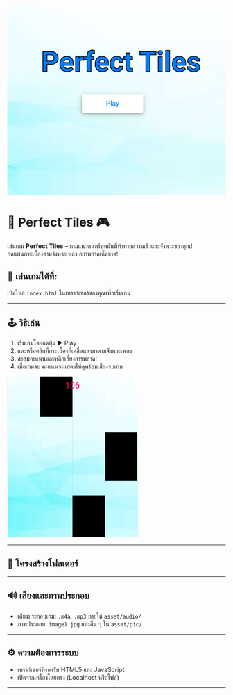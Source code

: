 ![Perfect Tiles Cover](Game/asset/pic/1.PNG)

# 🎵 Perfect Tiles 🎮

เล่นเกม **Perfect Tiles** – เกมแนวดนตรีสุดมันที่ท้าทายความเร็วและจังหวะของคุณ!  
กดแผ่นกระเบื้องตามจังหวะเพลง อย่าพลาดเด็ดขาด!

## 🔗 เล่นเกมได้ที่:
เปิดไฟล์ `index.html` ในเบราว์เซอร์ของคุณเพื่อเริ่มเกม

---

## 🕹️ วิธีเล่น

1. เริ่มเกมโดยกดปุ่ม ▶️ Play
2. แตะหรือคลิกที่กระเบื้องที่เคลื่อนลงมาตามจังหวะเพลง
3. สะสมคะแนนและหลีกเลี่ยงการพลาด!
4. เมื่อเกมจบ คะแนนจะแสดงให้ดูพร้อมเสียงจบเกม

![Perfect Tiles Cover](Game/asset/pic/2.PNG)

---

## 📁 โครงสร้างโฟลเดอร์

---

## 🔊 เสียงและภาพประกอบ

- เสียงประกอบเกม: `.m4a`, `.mp3` ภายใต้ `asset/audio/`
- ภาพประกอบ: `image1.jpg` และอื่น ๆ ใน `asset/pic/`

---

## ⚙️ ความต้องการระบบ

- เบราว์เซอร์ที่รองรับ HTML5 และ JavaScript
- เปิดจากเครื่องโดยตรง (Localhost หรือไฟล์)

---

